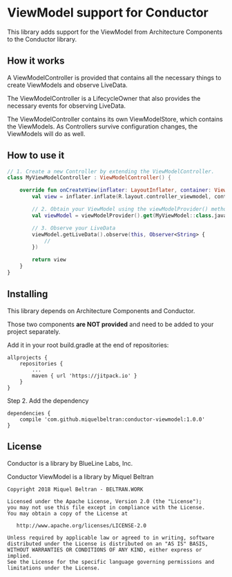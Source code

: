 # ViewModel support for Conductor

This library adds support for the ViewModel from Architecture Components
to the Conductor library.

## How it works

A ViewModelController is provided that contains all the necessary things to
create ViewModels and observe LiveData.

The ViewModelController is a LifecycleOwner that also provides the necessary
events for observing LiveData.

The ViewModelController contains its own ViewModelStore, which contains the
ViewModels. As Controllers survive configuration changes, the ViewModels will
do as well.

## How to use it

```kotlin
// 1. Create a new Controller by extending the ViewModelController.
class MyViewModelController : ViewModelController() {

    override fun onCreateView(inflater: LayoutInflater, container: ViewGroup): View {
        val view = inflater.inflate(R.layout.controller_viewmodel, container, false)

        // 2. Obtain your ViewModel using the viewModelProvider() method
        val viewModel = viewModelProvider().get(MyViewModel::class.java)

        // 3. Observe your LiveData
        viewModel.getLiveData().observe(this, Observer<String> {
            //
        })

        return view
    }
}

```

## Installing

This library depends on Architecture Components and Conductor.

Those two components **are NOT provided** and need to be added to your project
separately.

Add it in your root build.gradle at the end of repositories:

```
allprojects {
    repositories {
        ...
        maven { url 'https://jitpack.io' }
    }
}
```

Step 2. Add the dependency

```
dependencies {
    compile 'com.github.miquelbeltran:conductor-viewmodel:1.0.0'
}
```

## License

Conductor is a library by BlueLine Labs, Inc.

Conductor ViewModel is a library by Miquel Beltran

```
Copyright 2018 Miquel Beltran - BELTRAN.WORK

Licensed under the Apache License, Version 2.0 (the "License");
you may not use this file except in compliance with the License.
You may obtain a copy of the License at

   http://www.apache.org/licenses/LICENSE-2.0

Unless required by applicable law or agreed to in writing, software
distributed under the License is distributed on an "AS IS" BASIS,
WITHOUT WARRANTIES OR CONDITIONS OF ANY KIND, either express or implied.
See the License for the specific language governing permissions and
limitations under the License.
```


